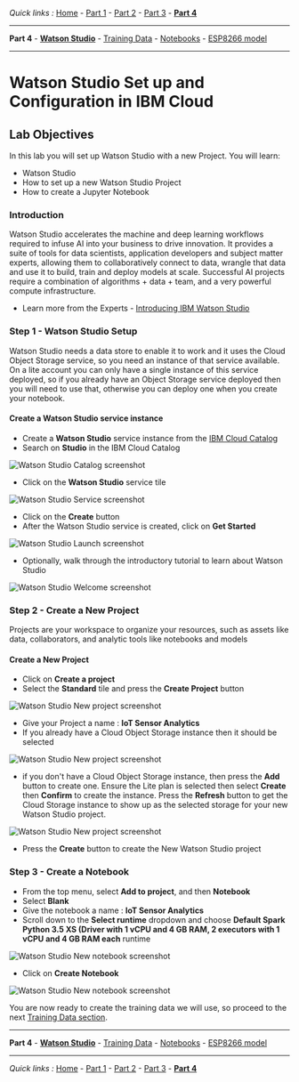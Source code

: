 *Quick links :*
[Home](/README.md) - [Part 1](../part1/README.md) - [Part 2](../part2/README.md) - [Part 3](../part3/README.md) - [**Part 4**](../part4/README.md)
***
**Part 4** - [**Watson Studio**](STUDIO.md) - [Training Data](TRAINING.md) - [Notebooks](JUPYTER.md) - [ESP8266 model](MODEL.md)
***

# Watson Studio Set up and Configuration in IBM Cloud

## Lab Objectives

In this lab you will set up Watson Studio with a new Project.  You will learn:

- Watson Studio
- How to set up a new Watson Studio Project
- How to create a Jupyter Notebook

### Introduction

Watson Studio accelerates the machine and deep learning workflows required to infuse AI into your business to drive innovation. It provides a suite of tools for data scientists, application developers and subject matter experts, allowing them to collaboratively connect to data, wrangle that data and use it to build, train and deploy models at scale. Successful AI projects require a combination of algorithms + data + team, and a very powerful compute infrastructure.

- Learn more from the Experts - [Introducing IBM Watson Studio](https://medium.com/ibm-watson/introducing-ibm-watson-studio-e93638f0bb47)

### Step 1 - Watson Studio Setup

Watson Studio needs a data store to enable it to work and it uses the Cloud Object Storage service, so you need an instance of that service available.  On a lite account you can only have a single instance of this service deployed, so if you already have an Object Storage service deployed then you will need to use that, otherwise you can deploy one when you create your notebook.

#### Create a Watson Studio service instance

- Create a **Watson Studio** service instance from the [IBM Cloud Catalog](https://console.bluemix.net/catalog/?search=studio)
- Search on **Studio** in the IBM Cloud Catalog

![Watson Studio Catalog screenshot](screenshots/WatsonStudio-Catalog.png)

- Click on the **Watson Studio** service tile

![Watson Studio Service screenshot](screenshots/WatsonStudio-Service.png)

- Click on the **Create** button
- After the Watson Studio service is created, click on **Get Started**

![Watson Studio Launch screenshot](screenshots/WatsonStudio-Launch.png)

- Optionally, walk through the introductory tutorial to learn about Watson Studio

![Watson Studio Welcome screenshot](screenshots/WatsonStudio-Welcome.png)

### Step 2 - Create a New Project

Projects are your workspace to organize your resources, such as assets like data, collaborators, and analytic tools like notebooks and models

#### Create a New Project

- Click on **Create a project**
- Select the **Standard** tile and press the **Create Project** button

![Watson Studio New project screenshot](screenshots/WatsonStudio-NewProject-Tiles.png)

- Give your Project a name : **IoT Sensor Analytics**
- If you already have a Cloud Object Storage instance then it should be selected
  
![Watson Studio New project screenshot](screenshots/WatsonStudio-NewProject.png)

- if you don't have a Cloud Object Storage instance, then press the **Add** button to create one.  Ensure the Lite plan is selected then select **Create** then **Confirm** to create the instance.  Press the **Refresh** button to get the Cloud Storage instance to show up as the selected storage for your new Watson Studio project.

![Watson Studio New project screenshot](screenshots/WatsonStudio-AddStorage.png)

- Press the **Create** button to create the New Watson Studio project

### Step 3 - Create a Notebook

- From the top menu, select **Add to project**, and then **Notebook**
- Select **Blank**
- Give the notebook a name : **IoT Sensor Analytics**
- Scroll down to the **Select runtime** dropdown and choose **Default Spark Python 3.5 XS (Driver with 1 vCPU and 4 GB RAM, 2 executors with 1 vCPU and 4 GB RAM each** runtime

![Watson Studio New notebook screenshot](screenshots/WatsonStudio-NewNotebook.png)

- Click on **Create Notebook**

![Watson Studio New notebook screenshot](screenshots/WatsonStudio-NewNotebook-install.png)

You are now ready to create the training data we will use, so proceed to the next [Training Data section](TRAINING.md).

***
**Part 4** - [**Watson Studio**](STUDIO.md) - [Training Data](TRAINING.md) - [Notebooks](JUPYTER.md) - [ESP8266 model](MODEL.md)
***
*Quick links :*
[Home](/README.md) - [Part 1](../part1/README.md) - [Part 2](../part2/README.md) - [Part 3](../part3/README.md) - [**Part 4**](../part4/README.md)
